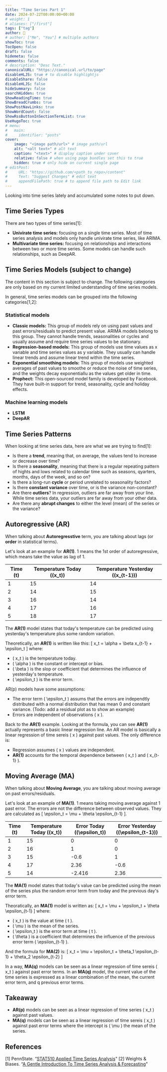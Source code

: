 ```yaml
---
title: "Time Series Part 1"
date: 2024-07-22T00:00:00+00:00
# weight: 1
# aliases: ["/first"]
tags: ["tag"]
author: 🐶
# author: ["Me", "You"] # multiple authors
showToc: true
TocOpen: false
draft: false
hidemeta: false
comments: false
# description: "Desc Text."
canonicalURL: "https://canonical.url/to/page"
disableHLJS: true # to disable highlightjs
disableShare: false
disableHLJS: false
hideSummary: false
searchHidden: true
ShowReadingTime: true
ShowBreadCrumbs: true
ShowPostNavLinks: true
ShowWordCount: false
ShowRssButtonInSectionTermList: true
UseHugoToc: true
# menu:
#   main:
#     identifier: "posts"
cover:
    image: "<image path/url>" # image path/url
    alt: "<alt text>" # alt text
    caption: "<text>" # display caption under cover
    relative: false # when using page bundles set this to true
    hidden: true # only hide on current single page
# editPost:
#     URL: "https://github.com/<path_to_repo>/content"
#     Text: "Suggest Changes" # edit text
#     appendFilePath: true # to append file path to Edit link
---
```


Looking into time series lately and accumulated some notes to put down. 

## Time Series Types
There are two types of time series[1]:
- **Univirate time series:** focusing on a single time series. Most of time series analysis and models only handle univirate time series, like ARIMA. 
- **Multivariate time series:** focusing on relationships and interactions between two or more time series. Some models can handle such relationships, such as DeepAR.

## Time Series Models (subject to change)
The content in this section is subject to change. The following categories are only based on my current limited understanding of time series models. 

In general, time series models can be grouped into the following categories[1,2]:
### Statistical models
- **Classic models:** This group of models rely on using past values and past errors/residuals to predict present value. ARIMA models belong to this group. They cannot handle trends, seasonalities or cycles and usually assume and require time series values to be stationary. 
- **Regression-based models:** This group of models use time values as x variable and time series values as y variable. They usually can handle linear trends and assume linear trend within the time series.
- **Exponential smoothing models:** This group of models use weighted averages of past values to smoothe or reduce the noise of time series, and the weights decay exponentiallu as the values get older in time. 
- **Prophect:** This open-sourced model family is developed by Facebook. They have built-in support for trend, seasonality, cycle and holiday effects. 

### Machine learning models
- **LSTM**
- **DeepAR**

## Time Series Patterns

When looking at time series data, here are what we are trying to find[1]:
- Is there a **trend**, meaning that, on average, the values tend to increase or decrease over time?
- Is there a **seasonality**, meaning that there is a regular repeating pattern of hights and lows related to calendar time such as seasons, qyarters, months, days of the week, and so on? 
- Is there a long-run **cycle** or period unrelated to seasonality factors? 
- Is there **constant variance** over time, or is the variance non-constant?
- Are there **outliers**? In regression, outliers are far away from your line. While time series data, your outliers are far away from your other data.
- Are there any **abrupt changes** to either the level (mean) of the series or the variance? 

## Autoregressive (AR)
When talking about **Autoregresstive** term, you are talking about lags (or **order** in statistical terms). 

Let's look at an example for **AR(1)**. 1 means the 1st order of autoregressive, which means take the value as lag of 1. 

| Time (t) | Temperature Today (\(x_t\)) | Temperature Yesterday (\(x_{t-1}\)) |
|----------|-----------------------------|-------------------------------------|
| 1        | 15                          | 14                                  |
| 2        | 14                          | 15                                  |
| 3        | 16                          | 14                                  |
| 4        | 17                          | 16                                  |
| 5        | 18                          | 17                                  |

The **AR(1)** model states that today's temperature can be predicted using yesterday's temperature plus some random variation. 

Theoretically, an **AR(1)** is written like this:
\[ x_t = \alpha + \beta x_{t-1} + \epsilon_t \]
where:
- \( x_t \) is the temperature today.
- \( \alpha \) is the constant or intercept or bias.
- \( \beta \) is the slop or coefficient that determines the influence of yesterday's temperature.
- \( \epsilon_t \) is the error term.

AR(p) models have some assumptions:
- The error term \( \epsilon_t \) assums that the errors are independtly distributed with a normal distribution that has mean 0 and constant variance. (Todo: add a residual plot as to show an example)
- Errors are independent of observations \( x \). 

Back to the **AR(1)** example. Looking at the formula, you can see **AR(1)** actually represents a basic linear regression line. An AR model is basically a linear regression of time sereis \( x \) against past values. The only difference is:
- Regression assumes \( x \) values are independent.
- **AR(1)** accounts for the temporal dependence between \( x_t \) and \( x_{t-1} \).


## Moving Average (MA)
When talking about **Moving Average**, you are talking about moving average on past errors/residuals.

Let's look at an example of **MA(1)**. 1 means taking moving average against 1 past error. The errors are not the difference between observed values. They are calculated as \[ \epsilon_t = \mu + \theta \epsilon_{t-1} \].

| Time (t) | Temperature Today (\(x_t\)) | Error Today (\(\epsilon_t\)) | Error Yesterday (\(\epsilon_{t-1}\)) |
|----------|-----------------------------|------------------------------|-------------------------------------|
| 1        | 15                          | 0                            | 0                                   |
| 2        | 16                          | 1                            | 0                                   |
| 3        | 15                          | -0.6                         | 1                                   |
| 4        | 17                          | 2.36                         | -0.6                                |
| 5        | 14                          | -2.416                       | 2.36                                |

The **MA(1)** model states that today's value can be predicted using the mean of the series plus the random error term from today and the previous day's error term. 

Theoratically, an **MA(1)** model is written as:
\[ x_t = \mu + \epsilon_t + \theta \epsilon_{t-1} \]
where:
- \( x_t \) is the value at time \( t \).
- \( \mu \) is the mean of the series.
- \( \epsilon_t \) is the error term at time \( t \).
- \( \theta \) is a coefficient that determines the influence of the previous error term \( \epsilon_{t-1} \).

And the formula for **MA(2)** is:
\[ x_t = \mu + \epsilon_t + \theta_1 \epsilon_{t-1} + \theta_2 \epsilon_{t-2} \]

In a way, **MA(q)** models can be seen as a linear regression of time sereis \( x_t \) against past error terms. In an **MA(q)** model, the current value of the time series is expressed as a linear combination of the mean, the current error term, and q previous error terms.

## Takeaway

- **AR(p)** models can be seen as a linear regression of time series \( x_t \) against past values.
- **MA(q)** models can be seen as a linear regression of time sereis \( x_t \) against past error terms where the intercept is \( \mu \) the mean of the series. 


## References

[1] PennState. “[STAT510 Applied Time Series Analysis](https://online.stat.psu.edu/stat510/lesson/1)" 
[2] Weights & Biases. “[A Gentle Introduction To Time Series Analysis & Forecasting](https://wandb.ai/site/articles/a-gentle-introduction-to-time-series-analysis-forecasting)" 



